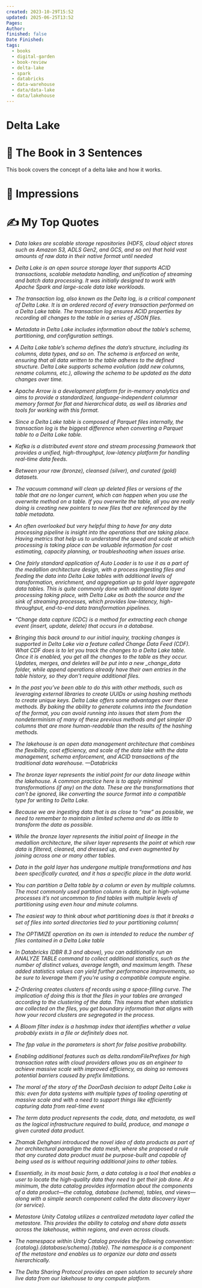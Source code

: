 ```yaml
---
created: 2023-10-29T15:52
updated: 2025-06-25T13:52
Pages: 
Author: 
finished: false
Date Finished: 
tags:
  - books
  - digital-garden
  - book-review
  - delta-lake
  - spark
  - databricks
  - data-warehouse
  - data/data-lake
  - data/lakehouse
---
```

# Delta Lake


# 🚀 The Book in 3 Sentences
This book covers the concept of a delta lake and how it works. 

# 🎨 Impressions



# ✍️ My Top  Quotes

- *Data lakes are scalable storage repositories (HDFS, cloud object stores such as Amazon S3, ADLS Gen2, and GCS, and so on) that hold vast amounts of raw data in their native format until needed* 
 
- *Delta Lake is an open source storage layer that supports ACID transactions, scalable metadata handling, and unification of streaming and batch data processing. It was initially designed to work with Apache Spark and large-scale data lake workloads.* 
 
- *The transaction log, also known as the Delta log, is a critical component of Delta Lake. It is an ordered record of every transaction performed on a Delta Lake table. The transaction log ensures ACID properties by recording all changes to the table in a series of JSON files.* 
 
- *Metadata in Delta Lake includes information about the table’s schema, partitioning, and configuration settings.* 
 
- *A Delta Lake table’s schema defines the data’s structure, including its columns, data types, and so on. The schema is enforced on write, ensuring that all data written to the table adheres to the defined structure. Delta Lake supports schema evolution (add new columns, rename columns, etc.), allowing the schema to be updated as the data changes over time.* 
 
- *Apache Arrow is a development platform for in-memory analytics and aims to provide a standardized, language-independent columnar memory format for flat and hierarchical data, as well as libraries and tools for working with this format.* 
 
- *Since a Delta Lake table is composed of Parquet files internally, the transaction log is the biggest difference when converting a Parquet table to a Delta Lake table.* 
 
- *Kafka is a distributed event store and stream processing framework that provides a unified, high-throughput, low-latency platform for handling real-time data feeds.* 
 
- *Between your raw (bronze), cleansed (silver), and curated (gold) datasets.* 
 
- *The vacuum command will clean up deleted files or versions of the table that are no longer current, which can happen when you use the overwrite method on a table. If you overwrite the table, all you are really doing is creating new pointers to new files that are referenced by the table metadata.* 
 
- *An often overlooked but very helpful thing to have for any data processing pipeline is insight into the operations that are taking place. Having metrics that help us to understand the speed and scale at which processing is taking place can be valuable information for cost estimating, capacity planning, or troubleshooting when issues arise.* 
 
- *One fairly standard application of Auto Loader is to use it as a part of the medallion architecture design, with a process ingesting files and feeding the data into Delta Lake tables with additional levels of transformation, enrichment, and aggregation up to gold layer aggregate data tables. This is quite commonly done with additional data layer processing taking place, with Delta Lake as both the source and the sink of streaming processes, which provides low-latency, high-throughput, end-to-end data transformation pipelines.* 
 
- *“Change data capture (CDC) is a method for extracting each change event (insert, update, delete) that occurs in a database.* 
 
- *Bringing this back around to our initial inquiry, tracking changes is supported in Delta Lake via a feature called Change Data Feed (CDF). What CDF does is to let you track the changes to a Delta Lake table. Once it is enabled, you get all the changes to the table as they occur. Updates, merges, and deletes will be put into a new _change_data folder, while append operations already have their own entries in the table history, so they don’t require additional files.* 
 
- *In the past you’ve been able to do this with other methods, such as leveraging external libraries to create UUIDs or using hashing methods to create unique keys. Delta Lake offers some advantages over these methods. By baking the ability to generate columns into the foundation of the format, you can avoid running into issues that stem from the nondeterminism of many of these previous methods and get simpler ID columns that are more human-readable than the results of the hashing methods.* 
 
- *The lakehouse is an open data management architecture that combines the flexibility, cost efficiency, and scale of the data lake with the data management, schema enforcement, and ACID transactions of the traditional data warehouse. ​—​Databricks* 
 
- *The bronze layer represents the initial point for our data lineage within the lakehouse. A common practice here is to apply minimal transformations (if any) on the data. These are the transformations that can’t be ignored, like converting the source format into a compatible type for writing to Delta Lake.* 
 
- *Because we are ingesting data that is as close to “raw” as possible, we need to remember to maintain a limited schema and do as little to transform the data as possible.* 
 
- *While the bronze layer represents the initial point of lineage in the medallion architecture, the silver layer represents the point at which raw data is filtered, cleaned, and dressed up, and even augmented by joining across one or many other tables.* 
 
- *Data in the gold layer has undergone multiple transformations and has been specifically curated, and it has a specific place in the data world.* 
 
- *You can partition a Delta table by a column or even by multiple columns. The most commonly used partition column is date, but in high-volume processes it’s not uncommon to find tables with multiple levels of partitioning using even hour and minute columns.* 
 
- *The easiest way to think about what partitioning does is that it breaks a set of files into sorted directories tied to your partitioning column(* 
 
- *The OPTIMIZE operation on its own is intended to reduce the number of files contained in a Delta Lake table* 
 
- *In Databricks (DBR 8.3 and above), you can additionally run an ANALYZE TABLE command to collect additional statistics, such as the number of distinct values, average length, and maximum length. These added statistics values can yield further performance improvements, so be sure to leverage them if you’re using a compatible compute engine.* 
 
- *Z-Ordering creates clusters of records using a space-filling curve. The implication of doing this is that the files in your tables are arranged according to the clustering of the data. This means that when statistics are collected on the files, you get boundary information that aligns with how your record clusters are segregated in the process.* 
 
- *A Bloom filter index is a hashmap index that identifies whether a value probably exists in a file or definitely does not.* 
 
- *The fpp value in the parameters is short for false positive probability.* 
 
- *Enabling additional features such as delta.randomFilePrefixes for high transaction rates with cloud providers allows you as an engineer to achieve massive scale with improved efficiency, as doing so removes potential barriers caused by prefix limitations.* 
 
- *The moral of the story of the DoorDash decision to adopt Delta Lake is this: even for data systems with multiple types of tooling operating at massive scale and with a need to support things like efficiently capturing data from real-time event* 
 
- *The term data product represents the code, data, and metadata, as well as the logical infrastructure required to build, produce, and manage a given curated data product.* 
 
- *Zhamak Dehghani introduced the novel idea of data products as part of her architectural paradigm the data mesh, where she proposed a rule that any curated data product must be purpose-built and capable of being used as is without requiring additional joins to other tables.* 
 
- *Essentially, in its most basic form, a data catalog is a tool that enables a user to locate the high-quality data they need to get their job done. At a minimum, the data catalog provides information about the components of a data product—the catalog, database (schema), tables, and views—along with a simple search component called the data discovery layer (or service).* 
 
- *Metastore Unity Catalog utilizes a centralized metadata layer called the metastore. This provides the ability to catalog and share data assets across the lakehouse, within regions, and even across clouds.* 
 
- *The namespace within Unity Catalog provides the following convention: \{catalog\}.\{database/schema\}.\{table\}. The namespace is a component of the metastore and enables us to organize our data and assets hierarchically.* 
 
- *The Delta Sharing Protocol provides an open solution to securely share live data from our lakehouse to any compute platform.* 
 
